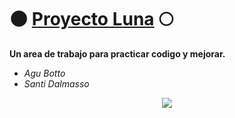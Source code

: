 # 🌑 <a href="https://agubotto.github.io/Luna/">Proyecto Luna</a> 🌕
**Un area de trabajo para practicar codigo y mejorar.**

- *Agu Botto*
- *Santi Dalmasso*




<div style="text-align:center"><img src="https://i.imgur.com/iK61Fg3.png" /></div>
